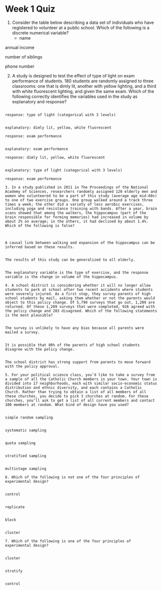 # Week 1 Quiz
1. Consider the table below describing a data set of individuals who have registered to volunteer at a public school. Which of the following is a discrete numerical variable?
    - name


annual income


number of siblings


phone number

2. A study is designed to test the effect of type of light on exam performance of students. 180 students are randomly assigned to three classrooms: one that is dimly lit, another with yellow lighting, and a third with white fluorescent lighting, and given the same exam. Which of the following correctly identifies the variables used in the study as explanatory and response?


```explanatory: exam performance

response: type of light (categorical with 3 levels)


explanatory: dimly lit, yellow, white fluorescent

response: exam performance


explanatory: exam performance

response: dimly lit, yellow, white fluorescent


explanatory: type of light (categorical with 3 levels)

response: exam performance

3. In a study published in 2011 in The Proceedings of the National Academy of Sciences, researchers randomly assigned 120 elderly men and women who volunteered to be a part of this study (average age mid-60s) to one of two exercise groups. One group walked around a track three times a week; the other did a variety of less aerobic exercises, including yoga and resistance training with bands. After a year, brain scans showed that among the walkers, the hippocampus (part of the brain responsible for forming memories) had increased in volume by about 2% on average; in the others, it had declined by about 1.4%. Which of the following is false?



A causal link between walking and expansion of the hippocampus can be inferred based on these results.


The results of this study can be generalized to all elderly.


The explanatory variable is the type of exercise, and the response variable is the change in volume of the hippocampus.

4. A school district is considering whether it will no longer allow students to park at school after two recent accidents where students were severely injured. As a first step, they survey parents of high school students by mail, asking them whether or not the parents would object to this policy change. Of 5,799 surveys that go out, 1,209 are returned. Of these 1,209 surveys that were completed, 926 agreed with the policy change and 283 disagreed. Which of the following statements is the most plausible?


The survey is unlikely to have any bias because all parents were mailed a survey.


It is possible that 80% of the parents of high school students disagree with the policy change.


The school district has strong support from parents to move forward with the policy approval.

5. For your political science class, you’d like to take a survey from a sample of all the Catholic Church members in your town. Your town is divided into 17 neighborhoods, each with similar socio-economic status distribution and ethnic diversity, and each contains a Catholic Church. Rather than trying to obtain a list of all members of all these churches, you decide to pick 3 churches at random. For these churches, you’ll ask to get a list of all current members and contact 100 members at random. What kind of design have you used?


simple random sampling


systematic sampling


quota sampling


stratified sampling


multistage sampling

6. Which of the following is not one of the four principles of experimental design?


control


replicate


block


cluster

7. Which of the following is one of the four principles of experimental design?


cluster


stratify


control
